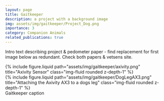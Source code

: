 ```yaml
---
layout: page
title: Gaitkeeper
description: a project with a background image
img: assets/img/gaitkeeper/Project_Dog.png
importance: 3
category: Companion Animals
related_publications: true
---
```


Intro text describing project & pedometer paper - find replacement for first image below as redundant. Check both papers & vetsens site.

<div class="row justify-content-sm-center">
    <div class="col-sm mt-3 mt-md-0">
        {% include figure.liquid path="assets/img/gaitkeeper/axivity.png" title="Axivity Sensor" class="img-fluid rounded z-depth-1" %}
    </div>
    <div class="col-sm mt-3 mt-md-0">
        {% include figure.liquid path="assets/img/gaitkeeper/DogLegAX3.png" title="Attaching the Axivity AX3 to a dogs leg" class="img-fluid rounded z-depth-1" %}
    </div>
</div>
<div class="caption">
    Gaitkeeper caption
</div>
